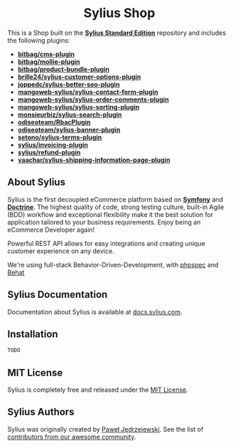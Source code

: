 
<h1 align="center">Sylius Shop</h1>

This is a Shop built on the [**Sylius Standard Edition**](https://github.com/Sylius/Sylius-Standard) repository and includes the following plugins:

- [**bitbag/cms-plugin**](https://github.com/BitBagCommerce/SyliusCmsPlugin)
- [**bitbag/mollie-plugin**](https://github.com/BitBagCommerce/SyliusMolliePlugin)
- [**bitbag/product-bundle-plugin**](https://github.com/BitBagCommerce/SyliusProductBundlePlugin)
- [**brille24/sylius-customer-options-plugin**](https://github.com/Brille24/SyliusCustomOptionsPlugin)
- [**joppedc/sylius-better-seo-plugin**](https://github.com/JoppeDC/SyliusBetterSeoPlugin)
- [**mangoweb-sylius/sylius-contact-form-plugin**](https://github.com/mangoweb-sylius/SyliusContactFormPlugin)
- [**mangoweb-sylius/sylius-order-comments-plugin**](https://github.com/mangoweb-sylius/SyliusOrderCommentsPlugin)
- [**mangoweb-sylius/sylius-sorting-plugin**](https://github.com/mangoweb-sylius/SyliusSortingPlugin)
- [**monsieurbiz/sylius-search-plugin**](https://github.com/monsieurbiz/SyliusSearchPlugin)
- [**odiseoteam/RbacPlugin**](https://github.com/odiseoteam/RbacPlugin)
- [**odiseoteam/sylius-banner-plugin**](https://github.com/odiseoteam/SyliusBannerPlugin)
- [**setono/sylius-terms-plugin**](https://github.com/Setono/SyliusTermsPlugin)
- [**sylius/invoicing-plugin**](https://github.com/Sylius/InvoicingPlugin)
- [**sylius/refund-plugin**](https://github.com/Sylius/RefundPlugin)
- [**vaachar/sylius-shipping-information-page-plugin**](https://github.com/Vaalyn/sylius-shipping-information-page-plugin)

About Sylius
-----

Sylius is the first decoupled eCommerce platform based on [**Symfony**](http://symfony.com) and [**Doctrine**](http://doctrine-project.org).
The highest quality of code, strong testing culture, built-in Agile (BDD) workflow and exceptional flexibility make it the best solution for application tailored to your business requirements.
Enjoy being an eCommerce Developer again!

Powerful REST API allows for easy integrations and creating unique customer experience on any device.

We're using full-stack Behavior-Driven-Development, with [phpspec](http://phpspec.net) and [Behat](http://behat.org)

Sylius Documentation
-------------

Documentation about Sylius is available at [docs.sylius.com](http://docs.sylius.com).

Installation
------------
```bash
TODO
```

MIT License
-----------

Sylius is completely free and released under the [MIT License](https://github.com/Sylius/Sylius/blob/master/LICENSE).

Sylius Authors
-------

Sylius was originally created by [Paweł Jędrzejewski](http://pjedrzejewski.com).
See the list of [contributors from our awesome community](https://github.com/Sylius/Sylius/contributors).
